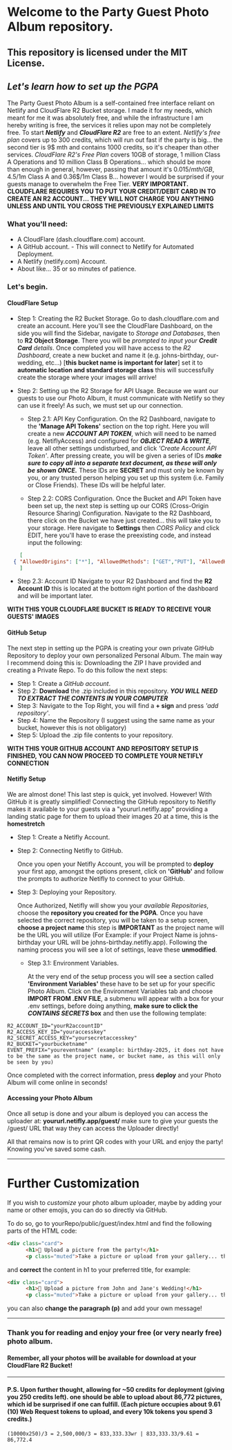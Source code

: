# Welcome to the Party Guest Photo Album repository.
## This repository is licensed under the MIT License.

## _Let's learn how to set up the PGPA_

The Party Guest Photo Album is a self-contained free interface reliant on Netlify and CloudFlare R2 Bucket storage. I made it for my needs, which meant for me it was absolutely free, and while the infrastructure I am hereby writing is free, the services it relies upon may not be completely free. To start ***Netlify*** and ***CloudFlare R2*** are free to an extent. *Netlify's free plan* covers up to 300 credits, which will run out fast if the party is big... the second tier is 9$ mth and contains 1000 credits, so it's cheaper than other services. *CloudFlare R2's Free Plan* covers 10GB of storage, 1 million Class A Operations and 10 million Class B Operations... which should be more than enough in general, however, passing that amount it's 0.015$/mth/GB, 4.5$/1m Class A and 0.36$/1m Class B... however I would be surprised if your guests manage to overwhelm the Free Tier. **VERY IMPORTANT. CLOUDFLARE REQUIRES YOU TO PUT YOUR CREDIT/DEBIT CARD IN TO CREATE AN R2 ACCOUNT... THEY WILL NOT CHARGE YOU ANYTHING UNLESS AND UNTIL YOU CROSS THE PREVIOUSLY EXPLAINED LIMITS**

### What you'll need:
- A CloudFlare (dash.cloudflare.com) account.
- A GitHub account. - This will connect to Netlify for Automated Deployment.
- A Netlify (netlify.com) Account.
- About like... 35 or so minutes of patience.

### Let's begin.

#### CloudFlare Setup

- Step 1: Creating the R2 Bucket Storage.
  Go to dash.cloudflare.com and create an account. Here you'll see the CloudFlare Dashboard, on the side you will find the Sidebar, navigate to *Storage and Databases*, then to **R2 Object Storage**. There you will be *prompted to input your **Credit Card** details*. Once completed you will have access to the *R2 Dashboard*, create a new bucket and name it (e.g. johns-birthday, our-wedding, etc...) [**this bucket name is important for later**] set it to **automatic location and standard storage class** this will successfully create the storage where your images will arrive!
- Step 2: Setting up the R2 Storage for API Usage.
  Because we want our guests to use our Photo Album, it must communicate with Netlify so they can use it freely! As such, we must set up our connection.

  - Step 2.1: API Key Configuration.
   On the R2 Dashboard, navigate to the **'Manage API Tokens'** section on the top right. Here you will create a new ***ACCOUNT API TOKEN***, which will need to be named (e.g. NetiflyAccess) and configured for ***OBJECT READ & WRITE***, leave all other settings undisturbed, and click *'Create Account API Token'*. After pressing create, you will be given a series of IDs ***make sure to copy all into a separate text document, as these will only be shown ONCE.*** These IDs are **SECRET** and must only be known by you, or any trusted person helping you set up this system (i.e. Family or Close Friends). These IDs will be helpful later.

  - Step 2.2: CORS Configuration.
    Once the Bucket and API Token have been set up, the next step is setting up our CORS (Cross-Origin Resource Sharing) Configuration. Navigate to the R2 Dashboard, there click on the Bucket we have just created... this will take you to your storage. Here navigate to **Settings** then *CORS Policy* and click EDIT, here you'll have to erase the preexisting code, and instead input the following:
```json
    [
  { "AllowedOrigins": ["*"], "AllowedMethods": ["GET","PUT"], "AllowedHeaders": ["*"] }
    ]
```
   - Step 2.3: Account ID
     Navigate to your R2 Dashboard and find the **R2 Account ID** this is located at the bottom right portion of the dashboard and will be important later.
     
  **WITH THIS YOUR CLOUDFLARE BUCKET IS READY TO RECEIVE YOUR GUESTS' IMAGES**

#### GitHub Setup

The next step in setting up the PGPA is creating your own private GitHub Repository to deploy your own personalized Personal Album. The main way I recommend doing this is: Downloading the ZIP I have provided and creating a Private Repo. To do this follow the next steps:

- Step 1: Create a *GitHub account*.
- Step 2: **Download** the .zip included in this repository. ***YOU WILL NEED TO EXTRACT THE CONTENTS IN YOUR COMPUTER***
- Step 3: Navigate to the Top Right, you will find a **+ sign** and press *'add repository'*.
- Step 4: Name the Repository (I suggest using the same name as your bucket, however this is not obligatory)
- Step 5: Upload the .zip file contents to your repository.

**WITH THIS YOUR GITHUB ACCOUNT AND REPOSITORY SETUP IS FINISHED, YOU CAN NOW PROCEED TO COMPLETE YOUR NETIFLY CONNECTION**

#### Netifly Setup

We are almost done! This last step is quick, yet involved. However! With GitHub it is greatly simplified! Connecting the GitHub repository to Netifly makes it available to your guests via a "yoururl.netifly.app" providing a landing static page for them to upload their images 20 at a time, this is the **homestretch**

- Step 1: Create a Netifly Account.
- Step 2: Connecting Netifly to GitHub.

  Once you open your Netifly Account, you will be prompted to **deploy** your first app, amongst the options present, click on **'GitHub'** and follow the prompts to authorize Netifly to connect to your GitHub.
- Step 3: Deploying your Repository.

  Once Authorized, Netifly will show you your *available Repositories*, choose the **repository you created for the PGPA**. Once you have selected the correct repository, you will be taken to a setup screen, **choose a project name** this step is **IMPORTANT** as the project name will be the URL you will utilize (For Example: if your Project Name is johns-birthday your URL will be johns-birthday.netifly.app). Following the naming process you will see a lot of settings, leave these **unmodified**.
  
   - Step 3.1: Environment Variables.

     At the very end of the setup process you will see a section called **'Environment Variables'** these have to be set up for your specific Photo Album. Click on the Environment Variables tab and choose **IMPORT FROM .ENV FILE**, a submenu will appear with a box for your .env settings, before doing anything, **make sure to click the ***CONTAINS SECRETS*** box** and then use the following template:
```
R2_ACCOUNT_ID="yourR2accountID"
R2_ACCESS_KEY_ID="youraccesskey"
R2_SECRET_ACCESS_KEY="yoursecretaccesskey"
R2_BUCKET="yourbucketname"
EVENT_PREFIX="youreventname" (example: birthday-2025, it does not have to be the same as the project name, or bucket name, as this will only be seen by you)
```
  Once completed with the correct information, press **deploy** and your Photo Album will come online in seconds!

#### Accessing your Photo Album

Once all setup is done and your album is deployed you can access the uploader at: **yoururl.netifly.app/guest/** make sure to give your guests the /guest/ URL that way they can access the Uploader directly!

All that remains now is to print QR codes with your URL and enjoy the party! Knowing you've saved some cash.

---

# Further Customization

If you wish to *customize* your photo album uploader, maybe by adding your name or other emojis, you can do so directly via GitHub.

To do so, go to yourRepo/public/guest/index.html and find the following parts of the HTML code:

```html
<div class="card">
      <h1>🎂 Upload a picture from the party!</h1>
      <p class="muted">Take a picture or upload from your gallery... they will be automatically uploaded to our Digital Album!</p>
```

and **correct** the content in h1 to your preferred title, for example:


```html
<div class="card">
      <h1>🎂 Upload a picture from John and Jane's Wedding!</h1>
      <p class="muted">Take a picture or upload from your gallery... they will be automatically uploaded to our Digital Album!</p>
```

you can also **change the paragraph (p)** and add your own message!

---

### Thank you for reading and enjoy your free (or very nearly free) photo album.

#### Remember, all your photos will be available for download at your CloudFlare R2 Bucket!

---

#### P.S. Upon further thought, allowing for ~50 credits for deployment (giving you 250 credits left). one should be able to upload about 86,772 pictures, which id be surprised if one can fulfill. (Each picture occupies about 9.61 (10) Web Request tokens to upload, and every 10k tokens you spend 3 credits.)

```
(10000x250)/3 = 2,500,000/3 = 833,333.33wr | 833,333.33/9.61 = 86,772.4
```
